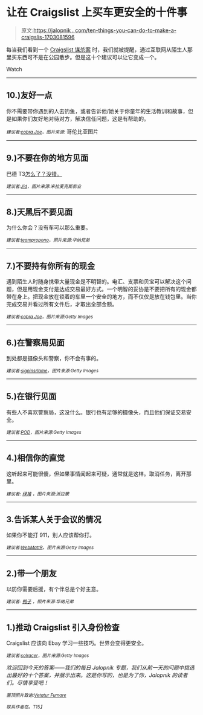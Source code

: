 # 让在 Craigslist 上买车更安全的十件事

> 原文:[https://jalopnik . com/ten-things-you-can-do-to-make-a-craigslis-1703081596](https://jalopnik.com/ten-things-you-can-do-to-make-buying-a-car-on-craigslis-1703081596)

每当我们看到一个 [Craigslist 谋杀案](http://jalopnik.com/police-man-charged-with-murder-of-student-killed-him-o-1702804264) 时，我们就被提醒，通过互联网从陌生人那里买东西可不是在公园散步。但是这十个建议可以让它变成一个。

Watch

* * *

## 10.)友好一点

你不需要带你遇到的人去钓鱼，或者告诉他/她关于你童年的生活教训和故事，但是如果你们友好地对待对方，解决信任问题，这是有帮助的。

*<small>建议者:</small>*[*<small>cobra Joe</small>*](http://jalopnik.com/i-have-another-one-that-no-one-else-has-brought-up-tre-1702871666)<small>，*图片来源:*</small> 哥伦比亚图片

* * *

## 9.)不要在你的地方见面

巴德 T3[怎么了？没错。](https://www.youtube.com/watch?v=QsaG8rJGlyQ)

*<small>建议者:</small>*[*<small>Jid</small>*](http://jalopnik.com/i-d-also-suggest-doing-the-following-1-bring-someone-1702852098)<small>，*图片来源:米拉麦克斯影业*</small>

* * *

## 8.)天黑后不要见面

为什么你会？没有车可以那么重要。

*<small>建议者:</small>*[*<small>teampropono</small>*](http://jalopnik.com/here-s-rule-1-never-meet-after-dark-rule-2-if-the-1702937194)<small>，*照片来源:华纳兄弟*</small>

* * *

## 7.)不要持有你所有的现金

遇到陌生人时随身携带大量现金是不明智的。电汇、支票和贝宝可以解决这个问题，但是用现金支付是达成交易最好方式。一个明智的妥协是不要把所有的现金都带在身上。把现金放在锁着的车里一个安全的地方，而不仅仅是放在钱包里。当你完成交易并看过所有文件后，才取出全部金额。

*<small>建议者:</small>*[*<small>cobra Joe</small>*](http://jalopnik.com/one-trick-i-ve-used-don-t-deal-in-cash-a-few-times-w-1702832033)<small>，*图片来源:Getty Images*</small>

* * *

## 6.)在警察局见面

到处都是摄像头和警察，你不会有事的。

*<small>建议者:</small>*[*<small>signinsrlame</small>*](http://jalopnik.com/meet-in-the-parking-lot-of-the-local-police-station-and-1702823618)<small>，*图片来源:Getty Images*</small>

* * *

## 5.)在银行见面

有些人不喜欢警察局，这没什么。银行也有足够的摄像头，而且他们保证交易安全。

*<small>建议者:</small>*[*<small>POD</small>*](http://jalopnik.com/meet-at-the-bank-1702824252)<small>，*图片来源:Getty Images*</small>

* * *

## 4.)相信你的直觉

这听起来可能很傻，但如果事情闻起来可疑，通常就是这样。取消任务，离开那里。

*<small>建议者:</small>* [*<small>绿猪</small>*](http://jalopnik.com/1-trust-your-gut-if-the-hair-on-the-back-of-your-neck-1702832896) <small>，*图片来源:派拉蒙*</small>

* * *

## 3.告诉某人关于会议的情况

如果你不能打 911，别人应该帮你打。

*<small>建议者:</small>*[*<small>WebMattR</small>*](http://jalopnik.com/i-ve-bought-a-majority-of-my-vehicles-both-pp-and-deal-1702972256)<small>，*图片来源:Getty Images*</small>

* * *

## 2.)带一个朋友

以防你需要后援，有个伴总是个好主意。

*<small>建议者:</small>* [*<small>鸭子</small>*](http://jalopnik.com/1-meet-at-a-police-station-2-if-legally-aloud-to-and-1702826089) <small>，*照片来源:华纳兄弟*</small>

* * *

## 1.)推动 Craigslist 引入身份检查

Craigslist 应该向 Ebay 学习一些技巧。世界会变得更安全。

*<small>建议者:</small>*[*<small>solracer</small>*](http://jalopnik.com/imho-craiglist-needs-to-go-to-an-ebay-like-system-where-1703026189)<small>，*图片来源:Getty Images*</small>

*欢迎回到今天的答案——我们的每日 Jalopnik 专题，我们从前一天的问题中挑选出最好的十个答案，并展示出来。这是你写的，也是为了你，Jalopnik 的读者们。尽情享受吧！*

*<small>置顶照片致谢:</small>*[*<small>Vetatur Fumare</small>*](https://www.flickr.com/photos/10047629@N04/14054180124/in/photolist-npVm7q-dS4Nps-9Lqgm4-5467w5-bwj3R8-aiQuQh-7z41oT-afUB7x-8yDJ5x-pzfg1R-aW3nGR-e73Y3W-9Eg1jD-5uNJBa-bxU4GH-7mmDoq-9vK269-a7vf3Q-9vJYGN-7uAukf-ne3fCy-7JzpSi-pUtxYc-bwj3zR-5466qU-71daM3-cT1wyf-8PewZF-dRYbre-cMtNoy-d929cS-7h3v1x-oCmmg2-dnAKZr-bph7FP-7HsX78-5HCFr5-eWwPAB-9vK1zy-7psjRc-7mAfks-7hpcz7-7mAgwd-dRYcpB-7ANdkm-CNXXa-8PhCq7-dRY1aZ-6A1eaz-7tsnLH)

<small>*联系作者在*</small>[<small></small>](mailto:mate@jalopnik.com)*<small>*。*T15】</small>*